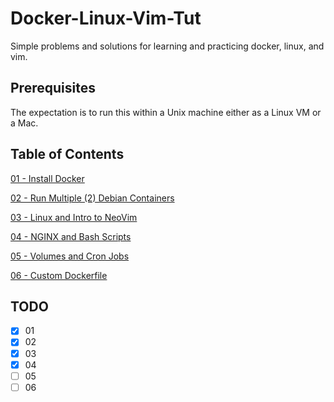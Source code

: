 # Docker-Linux-Vim-Tut

Simple problems and solutions for learning and practicing docker, linux, and vim.

## Prerequisites

The expectation is to run this within a Unix machine either as a Linux VM or a Mac.

## Table of Contents 
[01 - Install Docker](01/README.md)

[02 - Run Multiple (2) Debian Containers](02/README.md)

[03 - Linux and Intro to NeoVim](03/README.md)

[04 - NGINX and Bash Scripts](04/README.md)

[05 - Volumes and Cron Jobs](05/README.md)

[06 - Custom Dockerfile](05/README.md)

## TODO 
- [X] 01
- [X] 02
- [X] 03
- [X] 04
- [ ] 05
- [ ] 06
